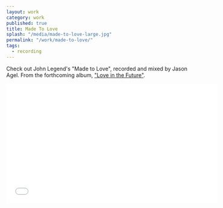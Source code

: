 ```yaml
---
layout: work
category: work
published: true
title: Made To Love
splash: "/media/made-to-love-large.jpg"
permalink: "/work/made-to-love/"
tags: 
  - recording
---
```


Check out John Legend's "Made to Love", recorded and mixed by Jason Agel.  From the forthcoming album, <a href="//www.johnlegend.com" target="_blank">"Love in the Future"</a>.

<iframe width="560" height="315" src="//www.youtube-nocookie.com/embed/nRpjsFcb2uo?rel=0" frameborder="0" allowfullscreen></iframe>